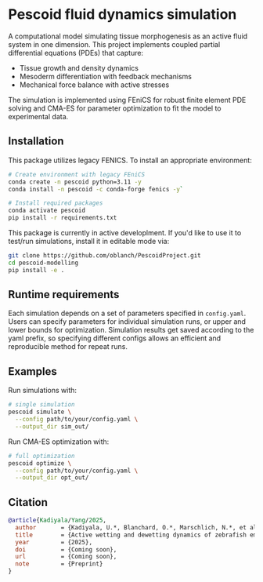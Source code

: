 # Pescoid fluid dynamics simulation
A computational model simulating tissue morphogenesis as an active fluid system in one dimension. This project implements coupled partial differential equations (PDEs) that capture:

* Tissue growth and density dynamics
* Mesoderm differentiation with feedback mechanisms
* Mechanical force balance with active stresses

The simulation is implemented using FEniCS for robust finite element PDE solving and CMA-ES for parameter optimization to fit the model to experimental data.

## Installation
This package utilizes legacy FENICS. To install an appropriate environment:
```sh
# Create environment with legacy FEniCS
conda create -n pescoid python=3.11 -y
conda install -n pescoid -c conda-forge fenics -y`

# Install required packages
conda activate pescoid
pip install -r requirements.txt
```

This package is currently in active developlment. If you'd like to use it to test/run simulations, install it in editable mode via:
```sh
git clone https://github.com/oblanch/PescoidProject.git
cd pescoid-modelling
pip install -e .
```

## Runtime requirements
Each simulation depends on a set of parameters specified in `config.yaml`. Users can specify parameters for individual simulation runs, or upper and lower bounds for optimization. Simulation results get saved according to the yaml prefix, so specifying different configs allows an efficient and reproducible method for repeat runs.

## Examples
Run simulations with:
```sh
# single simulation
pescoid simulate \
  --config path/to/your/config.yaml \
  --output_dir sim_out/
```

Run CMA-ES optimization with:
```sh
# full optimization
pescoid optimize \
  --config path/to/your/config.yaml \
  --output_dir opt_out/
```

## Citation
```bibtex
@article{Kadiyala/Yang/2025,
  author       = {Kadiyala, U.*, Blanchard, O.*, Marschlich, N.*, et al.},
  title        = {Active wetting and dewetting dynamics of zebrafish embryonic explants},
  year         = {2025},
  doi          = {Coming soon},
  url          = {Coming soon},
  note         = {Preprint}
}